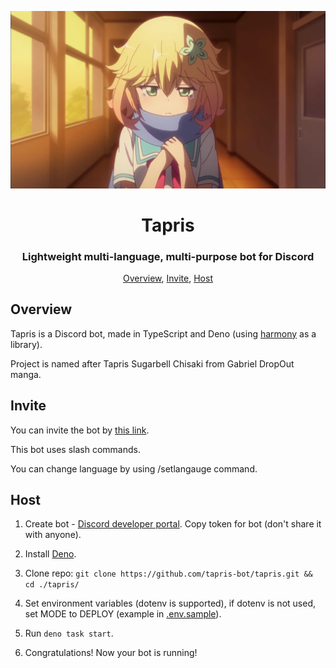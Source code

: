 <p align="center">
 <img src="assets/avatar.webp" alt="Bot avatar">
 <h1 align="center">Tapris</h1>
 <h3 align="center">Lightweight multi-language, multi-purpose bot for Discord</h3>
</p>

<p align="center">
 <a href="#overview">Overview</a>,
 <a href="#invite">Invite</a>,
 <a href="#host">Host</a>
</p>

## Overview

Tapris is a Discord bot, made in TypeScript and Deno (using
[harmony](https://github.com/harmonyland/harmony) as a library).

Project is named after Tapris Sugarbell Chisaki from Gabriel DropOut manga.

## Invite

You can invite the bot by [this link](https://tapris.tapni.su/invite).

This bot uses slash commands.

You can change language by using /setlangauge command.

## Host

1. Create bot -
   [Discord developer portal](https://discord.com/developers/applications). Copy
   token for bot (don't share it with anyone).

2. Install [Deno](https://deno.land/manual/getting_started/installation).

3. Clone repo:
   `git clone https://github.com/tapris-bot/tapris.git && cd ./tapris/`

4. Set environment variables (dotenv is supported), if dotenv is not used, set MODE to DEPLOY (example in [.env.sample](.env.sample)).

5. Run `deno task start`.

6. Congratulations! Now your bot is running!
